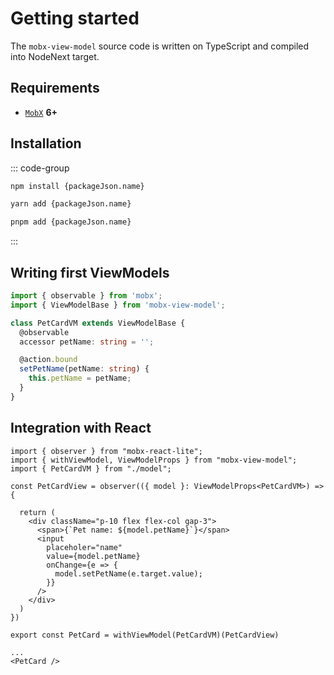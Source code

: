 # Getting started  

The `mobx-view-model` source code is written on TypeScript and compiled into NodeNext target.   

## Requirements  

- [`MobX`](https://mobx.js.org) **6+**  

## Installation

::: code-group

```bash [npm]
npm install {packageJson.name}
```

```bash [yarn]
yarn add {packageJson.name}
```

```bash [pnpm]
pnpm add {packageJson.name}
```

:::

## Writing first ViewModels

```ts
import { observable } from 'mobx';
import { ViewModelBase } from 'mobx-view-model';

class PetCardVM extends ViewModelBase {
  @observable
  accessor petName: string = '';

  @action.bound
  setPetName(petName: string) {
    this.petName = petName;
  }
}
```

## Integration with React

```tsx
import { observer } from "mobx-react-lite";
import { withViewModel, ViewModelProps } from "mobx-view-model";
import { PetCardVM } from "./model";

const PetCardView = observer(({ model }: ViewModelProps<PetCardVM>) => {

  return (
    <div className="p-10 flex flex-col gap-3">
      <span>{`Pet name: ${model.petName}`}</span>
      <input
        placeholer="name"
        value={model.petName}
        onChange={e => {
          model.setPetName(e.target.value);
        }}
      />
    </div> 
  )
})

export const PetCard = withViewModel(PetCardVM)(PetCardView)

...
<PetCard />
```
